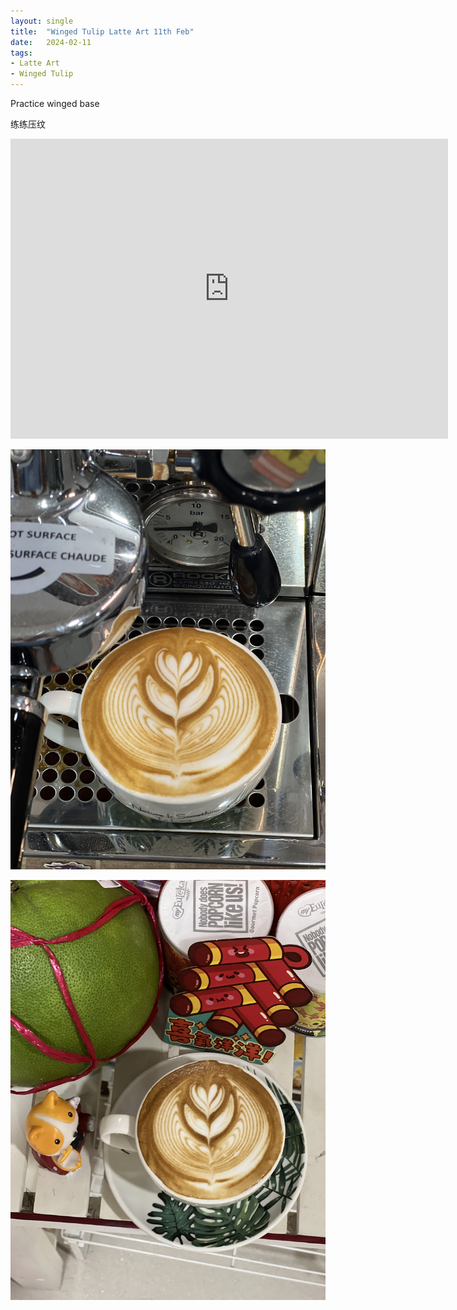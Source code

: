 ```yaml
---
layout: single
title:  "Winged Tulip Latte Art 11th Feb"
date:   2024-02-11
tags:
- Latte Art
- Winged Tulip
---
```



Practice winged base

练练压纹



<div class="embed-container">
  <iframe
      src="https://www.youtube.com/embed/1vjbbJBGmoY"
      width="700"
      height="480"
      frameborder="0"
      allowfullscreen="true">
  </iframe>
</div>


![](/assets/img/2024/02/11/IMG_3329.jpg)

![](/assets/img/2024/02/11/IMG_3332.jpg)

